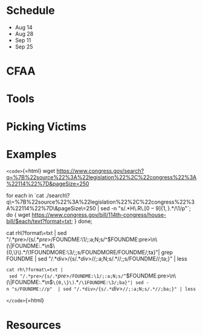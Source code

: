 # Schedule

-   Aug 14
-   Aug 28
-   Sep 11
-   Sep 25

# CFAA

# Tools

# Picking Victims

# Examples

`<code>`{=html} wget
<https://www.congress.gov/search?q=%7B%22source%22%3A%22legislation%22%2C%22congress%22%3A%22114%22%7D&pageSize=250>

for each in \`cat
./search\\?q\\=%7B%22source%22%3A%22legislation%22%2C%22congress%22%3A%22114%22%7D\\&pageSize\\=250
\| sed -n "s/.\*H\\.R\\.$[0-9]\{1,\}$.\*/\\1/p"\`; do { wget
<https://www.congress.gov/bill/114th-congress/house-bill/$each/text?format=txt>;
} done;

cat rh\\?format\\=txt \| sed
"/.\*pre\>/{s/.\*$pre>$/FOUNDME:\\1/;:a;N;s/\^$FOUNDME:pre>\n\(\|FOUNDME:.*\n$\\{0,\\}\\)$.*$/\\1FOUNDMORE:\\3/;;s/FOUNDMORE/FOUNDME/;ta}"\|
grep FOUNDME \| sed
"/.\*div\>/{s/.\*$div>$//;:a;N;s/.\*//;;s/FOUNDME//;ta;}" \| less

`cat rh\?format\=txt | sed "/.*pre>/{s/.*`$pre>$`/FOUNDME:\1/;:a;N;s/^`$FOUNDME:pre>\n\(\|FOUNDME:.*\n$`\{0,\}\)`$.*$`/\1FOUNDME:\3/;ba}"| sed -n "s/FOUNDME://p"  | sed "/.*div>/{s/.*`$div>$`//;:a;N;s/.*//;ba;}" | less`

`</code>`{=html}

# Resources
